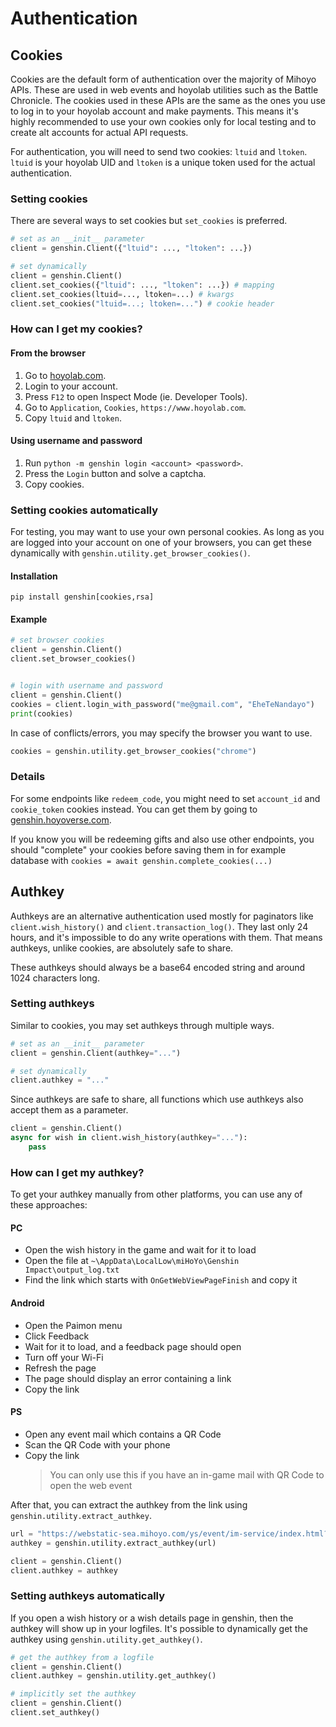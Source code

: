 # Authentication

## Cookies

Cookies are the default form of authentication over the majority of Mihoyo APIs. These are used in web events and hoyolab utilities such as the Battle Chronicle.
The cookies used in these APIs are the same as the ones you use to log in to your hoyolab account and make payments.
This means it's highly recommended to use your own cookies only for local testing and to create alt accounts for actual API requests.

For authentication, you will need to send two cookies: `ltuid` and `ltoken`. `ltuid` is your hoyolab UID and `ltoken` is a unique token used for the actual authentication.

### Setting cookies

There are several ways to set cookies but `set_cookies` is preferred.

```py
# set as an __init__ parameter
client = genshin.Client({"ltuid": ..., "ltoken": ...})

# set dynamically
client = genshin.Client()
client.set_cookies({"ltuid": ..., "ltoken": ...}) # mapping
client.set_cookies(ltuid=..., ltoken=...) # kwargs
client.set_cookies("ltuid=...; ltoken=...") # cookie header
```

### How can I get my cookies?

#### From the browser

1. Go to [hoyolab.com](https://www.hoyolab.com/genshin/).
2. Login to your account.
3. Press `F12` to open Inspect Mode (ie. Developer Tools).
4. Go to `Application`, `Cookies`, `https://www.hoyolab.com`.
5. Copy `ltuid` and `ltoken`.

#### Using username and password

1. Run `python -m genshin login <account> <password>`.
2. Press the `Login` button and solve a captcha.
3. Copy cookies.

### Setting cookies automatically

For testing, you may want to use your own personal cookies.
As long as you are logged into your account on one of your browsers, you can get these dynamically with `genshin.utility.get_browser_cookies()`.

#### Installation

```console
pip install genshin[cookies,rsa]
```

#### Example

```py
# set browser cookies
client = genshin.Client()
client.set_browser_cookies()


# login with username and password
client = genshin.Client()
cookies = client.login_with_password("me@gmail.com", "EheTeNandayo")
print(cookies)
```

In case of conflicts/errors, you may specify the browser you want to use.

```py
cookies = genshin.utility.get_browser_cookies("chrome")
```

### Details

For some endpoints like `redeem_code`, you might need to set `account_id` and `cookie_token` cookies instead. You can get them by going to [genshin.hoyoverse.com](https://genshin.hoyoverse.com/en/gift).

If you know you will be redeeming gifts and also use other endpoints, you should "complete" your cookies before saving them in for example database with `cookies = await genshin.complete_cookies(...)`

## Authkey

Authkeys are an alternative authentication used mostly for paginators like `client.wish_history()` and `client.transaction_log()`. They last only 24 hours, and it's impossible to do any write operations with them. That means authkeys, unlike cookies, are absolutely safe to share.

These authkeys should always be a base64 encoded string and around 1024 characters long.

### Setting authkeys

Similar to cookies, you may set authkeys through multiple ways.

```py
# set as an __init__ parameter
client = genshin.Client(authkey="...")

# set dynamically
client.authkey = "..."
```

Since authkeys are safe to share, all functions which use authkeys also accept them as a parameter.

```py
client = genshin.Client()
async for wish in client.wish_history(authkey="..."):
    pass
```

### How can I get my authkey?

To get your authkey manually from other platforms, you can use any of these approaches:

#### PC

- Open the wish history in the game and wait for it to load
- Open the file at `~\AppData\LocalLow\miHoYo\Genshin Impact\output_log.txt`
- Find the link which starts with `OnGetWebViewPageFinish` and copy it

#### Android

- Open the Paimon menu
- Click Feedback
- Wait for it to load, and a feedback page should open
- Turn off your Wi-Fi
- Refresh the page
- The page should display an error containing a link
- Copy the link

#### PS

- Open any event mail which contains a QR Code
- Scan the QR Code with your phone
- Copy the link
  > You can only use this if you have an in-game mail with QR Code to open the web event

After that, you can extract the authkey from the link using `genshin.utility.extract_authkey`.

```py
url = "https://webstatic-sea.mihoyo.com/ys/event/im-service/index.html?..."
authkey = genshin.utility.extract_authkey(url)

client = genshin.Client()
client.authkey = authkey
```

### Setting authkeys automatically

If you open a wish history or a wish details page in genshin, then the authkey will show up in your logfiles. It's possible to dynamically get the authkey using `genshin.utility.get_authkey()`.

```py
# get the authkey from a logfile
client = genshin.Client()
client.authkey = genshin.utility.get_authkey()

# implicitly set the authkey
client = genshin.Client()
client.set_authkey()
```
